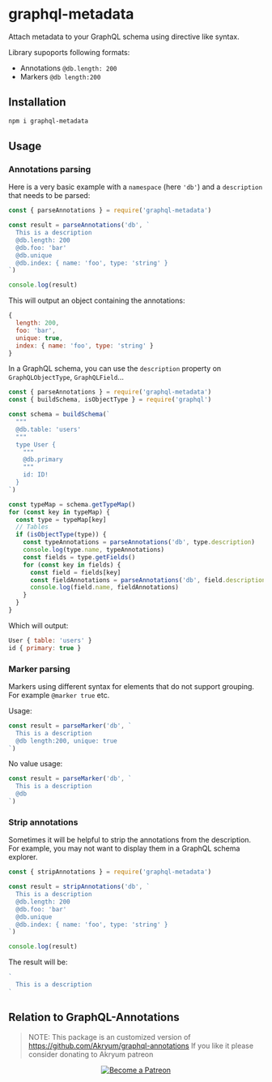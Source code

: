 # graphql-metadata

Attach metadata to your GraphQL schema using directive like syntax. 

Library supoports following formats:

- Annotations `@db.length: 200`
- Markers `@db length:200`

## Installation

```bash
npm i graphql-metadata
```

## Usage

### Annotations parsing

Here is a very basic example with a `namespace` (here `'db'`) and a `description` that needs to be parsed:

```js
const { parseAnnotations } = require('graphql-metadata')

const result = parseAnnotations('db', `
  This is a description
  @db.length: 200
  @db.foo: 'bar'
  @db.unique
  @db.index: { name: 'foo', type: 'string' }
`)

console.log(result)
```

This will output an object containing the annotations:

```js
{
  length: 200,
  foo: 'bar',
  unique: true,
  index: { name: 'foo', type: 'string' }
}
```

In a GraphQL schema, you can use the `description` property on `GraphQLObjectType`, `GraphQLField`...

```js
const { parseAnnotations } = require('graphql-metadata')
const { buildSchema, isObjectType } = require('graphql')

const schema = buildSchema(`
  """
  @db.table: 'users'
  """
  type User {
    """
    @db.primary
    """
    id: ID!
  }
`)

const typeMap = schema.getTypeMap()
for (const key in typeMap) {
  const type = typeMap[key]
  // Tables
  if (isObjectType(type)) {
    const typeAnnotations = parseAnnotations('db', type.description)
    console.log(type.name, typeAnnotations)
    const fields = type.getFields()
    for (const key in fields) {
      const field = fields[key]
      const fieldAnnotations = parseAnnotations('db', field.description)
      console.log(field.name, fieldAnnotations)
    }
  }
}
```

Which will output:

```js
User { table: 'users' }
id { primary: true }
```

### Marker parsing

Markers using different syntax for elements that do not support grouping.
For example `@marker true` etc.

Usage: 
```js
const result = parseMarker('db', `
  This is a description
  @db length:200, unique: true 
`)
```

No value usage:

```js
const result = parseMarker('db', `
  This is a description
  @db
`)
```


### Strip annotations

Sometimes it will be helpful to strip the annotations from the description. For example, you may not want to display them in a GraphQL schema explorer.

```js
const { stripAnnotations } = require('graphql-metadata')

const result = stripAnnotations('db', `
  This is a description
  @db.length: 200
  @db.foo: 'bar'
  @db.unique
  @db.index: { name: 'foo', type: 'string' }
`)

console.log(result)
```

The result will be:

```js
`
  This is a description
`
```

## Relation to GraphQL-Annotations

> NOTE: This package is an customized version of 
https://github.com/Akryum/graphql-annotations
If you like it please consider donating to Akryum patreon

<p align="center">
  <a href="https://www.patreon.com/akryum" target="_blank">
    <img src="https://c5.patreon.com/external/logo/become_a_patron_button.png" alt="Become a Patreon">
  </a>
</p>
